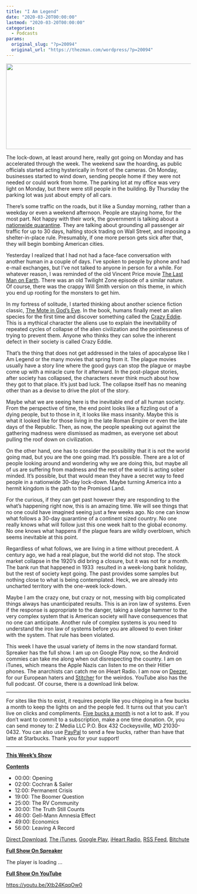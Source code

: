 ```yaml
---
title: "I Am Legend"
date: "2020-03-20T00:00:00"
lastmod: "2020-03-20T00:00:00"
categories:
  - Podcasts
params:
  original_slug: "?p=20094"
  original_url: "https://thezman.com/wordpress/?p=20094"
---
```


[<img
src="http://thezman.com/wordpress/wp-content/uploads/2018/01/Power-Hour.png"
decoding="async" width="600" height="233" />](http://thezman.com/wordpress/wp-content/uploads/2018/01/Power-Hour.png)

The lock-down, at least around here, really got going on Monday and has
accelerated through the week. The weekend saw the hoarding, as public
officials started acting hysterically in front of the cameras. On
Monday, businesses started to wind down, sending people home if they
were not needed or could work from home. The parking lot at my office
was very light on Monday, but there were still people in the building.
By Thursday the parking lot was just about empty of all cars.

There’s some traffic on the roads, but it like a Sunday morning, rather
than a weekday or even a weekend afternoon. People are staying home, for
the most part. Not happy with their work, the government is talking
about a <a
href="https://www.washingtonexaminer.com/washington-secrets/trump-eyes-grounding-jets-halting-stock-trading-ording-shelter-in-place"
rel="noopener noreferrer" target="_blank">nationwide quarantine</a>.
They are talking about grounding all passenger air traffic for up to 30
days, halting stock trading on Wall Street, and imposing a
shelter-in-place rule. Presumably, if one more person gets sick after
that, they will begin bombing American cities.

Yesterday I realized that I had not had a face-face conversation with
another human in a couple of days. I’ve spoken to people by phone and
had e-mail exchanges, but I’ve not talked to anyone in person for a
while. For whatever reason, I was reminded of the old Vincent Price
movie <a
href="https://en.wikipedia.org/wiki/The_Last_Man_on_Earth_(1964_film)"
rel="noopener noreferrer" target="_blank">The Last Man on Earth</a>.
There was an old Twilight Zone episode of a similar nature. Of course,
there was the crappy Will Smith version on this theme, in which you end
up rooting for the monsters to get him.

In my fortress of solitude, I started thinking about another science
fiction classic,
<a href="https://www.amazon.com/Mote-Gods-Eye-Larry-Niven/dp/0671741926"
rel="noopener noreferrer" target="_blank">The Mote in God’s Eye</a>. In
the book, humans finally meet an alien species for the first time and
discover something called the <a
href="https://en.wikipedia.org/wiki/The_Mote_in_God%27s_Eye#Crazy_Eddie"
rel="noopener noreferrer" target="_blank">Crazy Eddie</a>. This is a
mythical character the aliens use to explain the inevitability of
repeated cycles of collapse of the alien civilization and the
pointlessness of trying to prevent them. Anyone who thinks they can
solve the inherent defect in their society is called Crazy Eddie.

That’s the thing that does not get addressed in the tales of apocalypse
like I Am Legend or the many movies that spring from it. The plague
movies usually have a story line where the good guys can stop the plague
or maybe come up with a miracle cure for it afterward. In the
post-plague stories, after society has collapsed, the characters never
think much about how they got to that place. It’s just bad luck. The
collapse itself has no meaning other than as a devise to drive the plot
of the story.

Maybe what we are seeing here is the inevitable end of all human
society. From the perspective of time, the end point looks like a
fizzling out of a dying people, but to those in it, it looks like mass
insanity. Maybe this is what it looked like for those living in the late
Roman Empire or even the late days of the Republic. Then, as now, the
people speaking out against the gathering madness were dismissed as
madmen, as everyone set about pulling the roof down on civilization.

On the other hand, one has to consider the possibility that it is not
the world going mad, but you are the one going mad. It’s possible. There
are a lot of people looking around and wondering why we are doing this,
but maybe all of us are suffering from madness and the rest of the world
is acting sober minded. It’s possible, but that would mean they have a
secret way to feed people in a nationwide 30-day lock-down. Maybe
turning America into a hermit kingdom is the path to the Promised Land.

For the curious, if they can get past however they are responding to the
what’s happening right now, this is an amazing time. We will see things
that no one could have imagined seeing just a few weeks ago. No one can
know what follows a 30-day quarantine of a continent sized country. No
one really knows what will follow just this one week halt to the global
economy. No one knows what happens if the plague fears are wildly
overblown, which seems inevitable at this point.

Regardless of what follows, we are living in a time without precedent. A
century ago, we had a real plague, but the world did not stop. The stock
market collapse in the 1920’s did bring a closure, but it was not for a
month. The bank run that happened in 1933  resulted in a week-long bank
holiday, but the rest of society kept going. The past provides some
samples but nothing close to what is being contemplated. Heck, we are
already into uncharted territory with the one-week lock-down.

Maybe I am the crazy one, but crazy or not, messing with big complicated
things always has unanticipated results. This is an iron law of systems.
Even if the response is appropriate to the danger, taking a sledge
hammer to the very complex system that is American society will have
consequences that no one can anticipate. Another rule of complex systems
is you need to understand the iron law of systems before you are allowed
to even tinker with the system. That rule has been violated.

This week I have the usual variety of items in the now standard format.
Spreaker has the full show. I am up on Google Play now, so the Android
commies can take me along when out disrespecting the country. I am on
iTunes, which means the Apple Nazis can listen to me on their Hitler
phones. The anarchists can catch me on iHeart Radio. I am now on
<a href="https://www.deezer.com/show/623032" rel="noopener noreferrer"
target="_blank">Deezer</a>, for our European haters and <a
href="https://www.stitcher.com/podcast/the-z-blog-power-hour?refid=stpr"
rel="noopener noreferrer" target="_blank">Stitcher</a> for the weirdos.
YouTube also has the full podcast. Of course, there is a download link
below.

------------------------------------------------------------------------

For sites like this to exist, it requires people like you chipping in a
few bucks a month to keep the lights on and the people fed. It turns out
that you can’t live on clicks and compliments.
<a href="https://www.subscribestar.com/the-z-blog"
rel="noopener noreferrer" target="_blank">Five bucks a month</a> is not
a lot to ask. If you don’t want to commit to a subscription, make a one
time donation. Or, you can send money to: Z Media LLC P.O. Box 432
Cockeysville, MD 21030-0432. You can also use <a
href="https://www.paypal.com/cgi-bin/webscr?cmd=_s-xclick&amp;hosted_button_id=UDAS2Q8JYA6CN&amp;source=url"
rel="noopener noreferrer" target="_blank">PayPal</a> to send a few
bucks, rather than have that latte at Starbucks. Thank you for your
support!

------------------------------------------------------------------------

**<u>This Week’s Show</u>**

**<u>Contents</u>**

-   00:00: Opening
-   02:00: Cochran & Sailer
-   12:00: Permanent Crisis
-   19:00: The Boomer Question
-   25:00: The RV Community
-   30:00: The Truth Still Counts
-   46:00: Gell-Mann Amnesia Effect
-   49:00: Economics
-   56:00: Leaving A Record

<a href="https://api.spreaker.com/v2/episodes/24078107/download.mp3"
rel="noopener noreferrer" target="_blank">Direct Download</a>, <a
href="https://itunes.apple.com/us/podcast/the-z-blog-power-hour/id1262799640?mt=2"
rel="noopener noreferrer" target="_blank">The iTunes</a>, <a
href="https://podcasts.google.com/?feed=aHR0cHM6Ly93d3cuc3ByZWFrZXIuY29tL3Nob3cvMjU4OTY1Ny9lcGlzb2Rlcy9mZWVk"
rel="noopener noreferrer" target="_blank">Google Play</a>, <a href="https://www.iheart.com/podcast/the-z-blog-power-hour-29246491/"
rel="noopener noreferrer" target="_blank">iHeart Radio,</a>
<a href="https://www.spreaker.com/show/2589657/episodes/feed"
rel="noopener noreferrer" target="_blank">RSS Feed</a>,
<a href="https://www.bitchute.com/channel/OfDOhe43n3QL/"
rel="noopener noreferrer" target="_blank">Bitchute</a>

**<u>Full Show On Spreaker</u>**

The player is loading ...

<span class="widget_spinner dark"></span>

**<u>Full Show On YouTube</u>**

https://youtu.be/Xtb24KqqOw0
